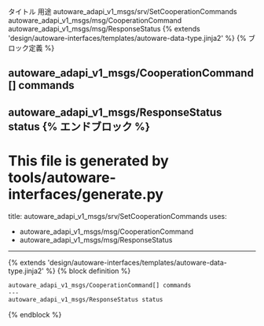 タイトル	用途
autoware_adapi_v1_msgs/srv/SetCooperationCommands
autoware_adapi_v1_msgs/msg/CooperationCommand
autoware_adapi_v1_msgs/msg/ResponseStatus
{% extends 'design/autoware-interfaces/templates/autoware-data-type.jinja2' %} {% ブロック定義 %}

autoware_adapi_v1_msgs/CooperationCommand[] commands
---
autoware_adapi_v1_msgs/ResponseStatus status
{% エンドブロック %}
---
# This file is generated by tools/autoware-interfaces/generate.py
title: autoware_adapi_v1_msgs/srv/SetCooperationCommands
uses:
  - autoware_adapi_v1_msgs/msg/CooperationCommand
  - autoware_adapi_v1_msgs/msg/ResponseStatus
---

{% extends 'design/autoware-interfaces/templates/autoware-data-type.jinja2' %}
{% block definition %}

```txt
autoware_adapi_v1_msgs/CooperationCommand[] commands
---
autoware_adapi_v1_msgs/ResponseStatus status
```

{% endblock %}

